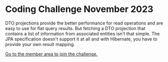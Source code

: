 # Coding Challenge November 2023

DTO projections provide the better performance for read operations and are easy to use for flat query results.
But fetching a DTO projection that contains a list of information from associated entities isn't that simple.
The JPA specification doesn't support it at all and with Hibernate, you have to provide your own result mapping.

[Go to the member area to join the challenge.](https://thorben-janssen.com/lessons/coding-challenge-november-6th-2023/)